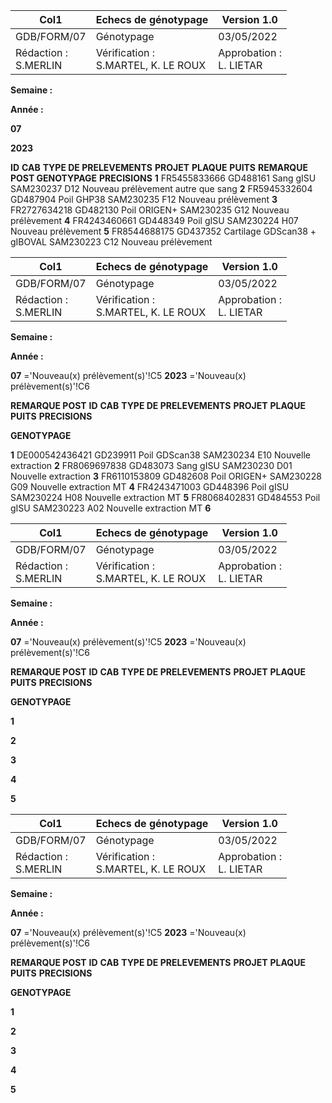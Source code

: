 |Col1|Echecs de génotypage|Version 1.0|
|---|---|---|
|GDB/FORM/07|Génotypage|03/05/2022|
|Rédaction :<br>S.MERLIN|Vérification :<br>S.MARTEL, K. LE ROUX|Approbation :<br>L. LIETAR|


**Semaine :**

**Année :**


**07**

**2023**


**ID** **CAB** **TYPE DE PRELEVEMENTS** **PROJET** **PLAQUE** **PUITS** **REMARQUE POST GENOTYPAGE** **PRECISIONS**
**1** FR5455833666 GD488161 Sang gISU SAM230237 D12 Nouveau prélèvement autre que sang
**2** FR5945332604 GD487904 Poil GHP38 SAM230235 F12 Nouveau prélèvement
**3** FR2727634218 GD482130 Poil ORIGEN+ SAM230235 G12 Nouveau prélèvement
**4** FR4243460661 GD448349 Poil gISU SAM230224 H07 Nouveau prélèvement
**5** FR8544688175 GD437352 Cartilage GDScan38 + gIBOVAL SAM230223 C12 Nouveau prélèvement

|Col1|Echecs de génotypage|Version 1.0|
|---|---|---|
|GDB/FORM/07|Génotypage|03/05/2022|
|Rédaction :<br>S.MERLIN|Vérification :<br>S.MARTEL, K. LE ROUX|Approbation :<br>L. LIETAR|


**Semaine :**

**Année :**


**07** ='Nouveau(x) prélèvement(s)'!C5
**2023** ='Nouveau(x) prélèvement(s)'!C6


**REMARQUE POST**
**ID** **CAB** **TYPE DE PRELEVEMENTS** **PROJET** **PLAQUE** **PUITS** **PRECISIONS**

**GENOTYPAGE**


**1** DE000542436421 GD239911 Poil GDScan38 SAM230234 E10 Nouvelle extraction
**2** FR8069697838 GD483073 Sang gISU SAM230230 D01 Nouvelle extraction
**3** FR6110153809 GD482608 Poil ORIGEN+ SAM230228 G09 Nouvelle extraction MT
**4** FR4243471003 GD448396 Poil gISU SAM230224 H08 Nouvelle extraction MT
**5** FR8068402831 GD484553 Poil gISU SAM230223 A02 Nouvelle extraction MT
**6**

|Col1|Echecs de génotypage|Version 1.0|
|---|---|---|
|GDB/FORM/07|Génotypage|03/05/2022|
|Rédaction :<br>S.MERLIN|Vérification :<br>S.MARTEL, K. LE ROUX|Approbation :<br>L. LIETAR|


**Semaine :**

**Année :**


**07** ='Nouveau(x) prélèvement(s)'!C5
**2023** ='Nouveau(x) prélèvement(s)'!C6


**REMARQUE POST**
**ID** **CAB** **TYPE DE PRELEVEMENTS** **PROJET** **PLAQUE** **PUITS** **PRECISIONS**

**GENOTYPAGE**


**1**

**2**

**3**

**4**

**5**

|Col1|Echecs de génotypage|Version 1.0|
|---|---|---|
|GDB/FORM/07|Génotypage|03/05/2022|
|Rédaction :<br>S.MERLIN|Vérification :<br>S.MARTEL, K. LE ROUX|Approbation :<br>L. LIETAR|


**Semaine :**

**Année :**


**07** ='Nouveau(x) prélèvement(s)'!C5
**2023** ='Nouveau(x) prélèvement(s)'!C6


**REMARQUE POST**
**ID** **CAB** **TYPE DE PRELEVEMENTS** **PROJET** **PLAQUE** **PUITS** **PRECISIONS**

**GENOTYPAGE**


**1**

**2**

**3**

**4**

**5**

